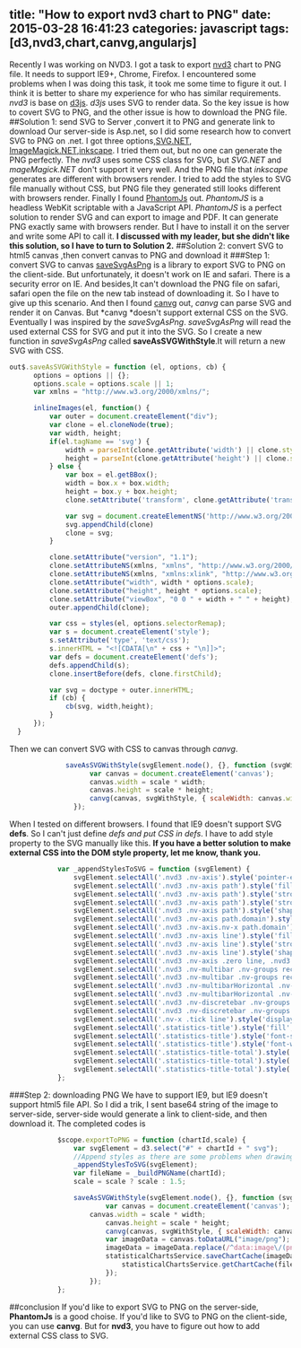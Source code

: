 title: "How to export nvd3 chart to PNG"
date: 2015-03-28 16:41:23
categories: javascript
tags: [d3,nvd3,chart,canvg,angularjs]
---
Recently I was working on NVD3. I got a task to export [nvd3](https://github.com/novus/nvd3) chart to PNG file.
It needs to support IE9+, Chrome, Firefox. I encountered some problems when I was doing this task, it took me some time to figure it out. I think it is better to share my experience for who has similar requirements.
*nvd3* is base on [d3js](http://d3js.org/). *d3js* uses SVG to render data. So the key issue is how to covert SVG to PNG, and the other issue is how to download the PNG file.
##Solution 1: send SVG  to Server ,convert it to PNG and generate link to download
Our server-side is Asp.net, so I did some research how to convert SVG to PNG on .net. I got three options,[SVG.NET](https://github.com/vvvv/SVG),[ ImageMagick.NET](http://imagemagick.codeplex.com/),[inkscape](https://inkscape.org/).
I tried them out, but no one can generate the PNG perfectly. The *nvd3* uses some CSS class for SVG, but *SVG.NET* and *mageMagick.NET* don't support it very well. And the PNG file that *inkscape* generates are  different with browsers render. I tried to add the styles to SVG file manually without CSS, but PNG file they generated still looks different with browsers render. 
Finally I found [PhantomJs](http://phantomjs.org/) out. *PhantomJS* is a headless WebKit scriptable with a JavaScript API. *PhantomJS* is a perfect solution to render SVG and can export to image and PDF. It can generate PNG exactly same with browsers render. But I have to install it on the server and write some API to call it. 
**I discussed with my leader, but she didn't like this solution, so I have to turn to Solution 2.**
##Solution 2: convert SVG to html5 canvas ,then convert canvas to PNG and download it
###Step 1: convert SVG to canvas
[saveSvgAsPng](https://github.com/exupero/saveSvgAsPng) is a library to export SVG to PNG on the client-side. But unfortunately, it doesn't work on IE and safari. There is a security error on IE. And besides,It can't download the PNG file on safari, safari open the file on the new tab instead of downloading it. So I have to give up this scenario.
And then I found [canvg](https://github.com/gabelerner/canvg) out, *canvg* can parse SVG and render it on Canvas. But *canvg *doesn't support external CSS on the SVG. 
Eventually I was inspired by the *saveSvgAsPng*. *saveSvgAsPng* will read the used external CSS for SVG and put it into the SVG. So I create a new function in *saveSvgAsPng* called **saveAsSVGWithStyle**.It will return a new SVG with CSS.
```javascript
out$.saveAsSVGWithStyle = function (el, options, cb) {
      options = options || {};
      options.scale = options.scale || 1;
      var xmlns = "http://www.w3.org/2000/xmlns/";

      inlineImages(el, function() {
          var outer = document.createElement("div");
          var clone = el.cloneNode(true);
          var width, height;
          if(el.tagName == 'svg') {
              width = parseInt(clone.getAttribute('width') || clone.style.width || out$.getComputedStyle(el).getPropertyValue('width'));
              height = parseInt(clone.getAttribute('height') || clone.style.height || out$.getComputedStyle(el).getPropertyValue('height'));
          } else {
              var box = el.getBBox();
              width = box.x + box.width;
              height = box.y + box.height;
              clone.setAttribute('transform', clone.getAttribute('transform').replace(/translate\(.*?\)/, ''));

              var svg = document.createElementNS('http://www.w3.org/2000/svg','svg')
              svg.appendChild(clone)
              clone = svg;
          }

          clone.setAttribute("version", "1.1");
          clone.setAttributeNS(xmlns, "xmlns", "http://www.w3.org/2000/svg");
          clone.setAttributeNS(xmlns, "xmlns:xlink", "http://www.w3.org/1999/xlink");
          clone.setAttribute("width", width * options.scale);
          clone.setAttribute("height", height * options.scale);
          clone.setAttribute("viewBox", "0 0 " + width + " " + height);
          outer.appendChild(clone);

          var css = styles(el, options.selectorRemap);
          var s = document.createElement('style');
          s.setAttribute('type', 'text/css');
          s.innerHTML = "<![CDATA[\n" + css + "\n]]>";
          var defs = document.createElement('defs');
          defs.appendChild(s);
          clone.insertBefore(defs, clone.firstChild);

          var svg = doctype + outer.innerHTML;
          if (cb) {
              cb(svg, width,height);
          }
      });
  }
```
Then we can convert SVG with CSS to canvas through *canvg*.
```javascript
              saveAsSVGWithStyle(svgElement.node(), {}, function (svgWithStyle, width, height) {
                    var canvas = document.createElement('canvas');
                    canvas.width = scale * width;
                    canvas.height = scale * height;
                    canvg(canvas, svgWithStyle, { scaleWidth: canvas.width, scaleHeight: canvas.height, ignoreDimensions: true, ignoreMouse: true, ignoreClear: true });
                });
```
When I tested on different browsers. I found that IE9 doesn't support  SVG **defs**. So I can't just define *defs and put CSS in defs*. I have to add style property to the SVG manually like this. 
**If you have a better solution to make external CSS into the DOM style property, let me know, thank you.**
```javascript
            var _appendStylesToSVG = function (svgElement) {
                svgElement.selectAll('.nvd3 .nv-axis').style('pointer-events', 'none');
                svgElement.selectAll('.nvd3 .nv-axis path').style('fill', 'none');
                svgElement.selectAll('.nvd3 .nv-axis path').style('stroke', 'rgb(204, 204, 204)');
                svgElement.selectAll('.nvd3 .nv-axis path').style('stroke-opacity', '0.75');
                svgElement.selectAll('.nvd3 .nv-axis path').style('shape-rendering', 'crispedges');
                svgElement.selectAll('.nvd3 .nv-axis path.domain').style('stroke-opacity', '0.75');
                svgElement.selectAll('.nvd3 .nv-axis.nv-x path.domain').style('stroke-opacity', '0');
                svgElement.selectAll('.nvd3 .nv-axis line').style('fill', 'none');
                svgElement.selectAll('.nvd3 .nv-axis line').style('stroke', 'rgb(229, 229, 229)');
                svgElement.selectAll('.nvd3 .nv-axis line').style('shape-rendering', 'crispedges');
                svgElement.selectAll('.nvd3 .nv-axis .zero line, .nvd3 .nv-axis line.zero').style('stroke-opacity', '0.75');
                svgElement.selectAll('.nvd3 .nv-multibar .nv-groups rect').style('stroke-opacity', '0');
                svgElement.selectAll('.nvd3 .nv-multibar .nv-groups rect').style('transition', 'fill-opacity 250ms linear 0s');
                svgElement.selectAll('.nvd3 .nv-multibarHorizontal .nv-groups rect').style('stroke-opacity', '0');
                svgElement.selectAll('.nvd3 .nv-multibarHorizontal .nv-groups rect').style('transition', 'fill-opacity 250ms linear 0s');
                svgElement.selectAll('.nvd3 .nv-discretebar .nv-groups rect').style('stroke-opacity', '0');
                svgElement.selectAll('.nvd3 .nv-discretebar .nv-groups rect').style('transition', 'fill-opacity 250ms linear 0s');
                svgElement.selectAll('.nv-x .tick line').style('display', 'none');
                svgElement.selectAll('.statistics-title').style('fill', 'rgba(107, 156, 188, 1)');
                svgElement.selectAll('.statistics-title').style('font-size', '21px');
                svgElement.selectAll('.statistics-title').style('font-weight', '300');
                svgElement.selectAll('.statistics-title-total').style('font-size', '14px');
                svgElement.selectAll('.statistics-title-total').style('fill', 'rgb(153, 153, 153)');
                svgElement.selectAll('.statistics-title-total').style('font-weight', '300');
            };
```
###Step 2: downloading PNG
We have to support IE9, but IE9 doesn't support html5 file API. So I did a trik, I sent  base64 string of the image to server-side, server-side would generate a link to client-side, and then download it. The completed codes is
```javascript
            $scope.exportToPNG = function (chartId,scale) {
                var svgElement = d3.select("#" + chartId + " svg");
                //Append styles as there are some problems when drawing PNG on IE 9
                _appendStylesToSVG(svgElement);
                var fileName = _buildPNGName(chartId);
                scale = scale ? scale : 1.5;

                saveAsSVGWithStyle(svgElement.node(), {}, function (svgWithStyle, width, height) {
                        var canvas = document.createElement('canvas');
                    canvas.width = scale * width;
                        canvas.height = scale * height;
                        canvg(canvas, svgWithStyle, { scaleWidth: canvas.width, scaleHeight: canvas.height, ignoreDimensions: true, ignoreMouse: true, ignoreClear: true });
                        var imageData = canvas.toDataURL("image/png");
                        imageData = imageData.replace(/^data:image\/(png|jpg);base64,/, "");
                        statisticalChartsService.saveChartCache(imageData).then(function (response) {
                            statisticalChartsService.getChartCache(fileName, response.data);
                        });
                    });
            };
```
##conclusion
If you'd like to export SVG to PNG on the server-side, **PhantomJs** is a good choise. If you'd like to SVG to PNG on the client-side, you can use **canvg**.  But for **nvd3**, you have to figure out how to add external CSS class to SVG.

